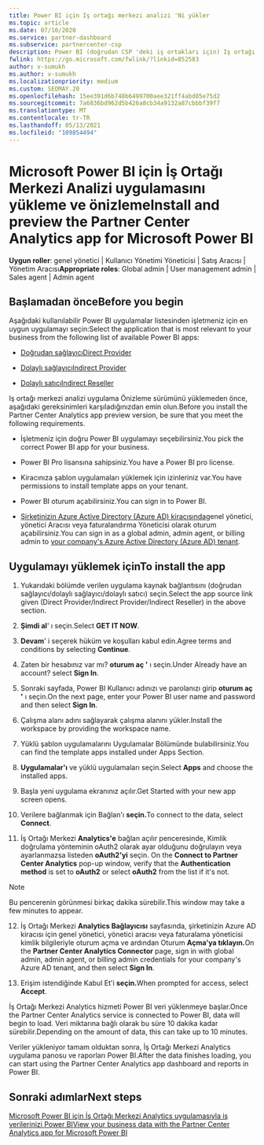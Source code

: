 ```yaml
---
title: Power BI için Iş ortağı merkezi analizi 'Ni yükler
ms.topic: article
ms.date: 07/10/2020
ms.service: partner-dashboard
ms.subservice: partnercenter-csp
description: Power BI (doğrudan CSP 'deki iş ortakları için) Iş ortağı merkezi analizi uygulamasını yüklemek ve önizlemek için bu makaledeki adımları izleyin.
fwlink: https://go.microsoft.com/fwlink/?linkid=852583
author: v-sumukh
ms.author: v-sumukh
ms.localizationpriority: medium
ms.custom: SEOMAY.20
ms.openlocfilehash: 15ee391d6b748b6499700aee321ff4abd85e75d2
ms.sourcegitcommit: 7a6836bd962d5b426a8cb34a9132a87cbbbf39f7
ms.translationtype: MT
ms.contentlocale: tr-TR
ms.lasthandoff: 05/13/2021
ms.locfileid: "109854494"
---
```

# <a name="install-and-preview-the-partner-center-analytics-app-for-microsoft-power-bi"></a><span data-ttu-id="97c7b-103">Microsoft Power BI için İş Ortağı Merkezi Analizi uygulamasını yükleme ve önizleme</span><span class="sxs-lookup"><span data-stu-id="97c7b-103">Install and preview the Partner Center Analytics app for Microsoft Power BI</span></span>


<span data-ttu-id="97c7b-104">**Uygun roller**: genel yönetici | Kullanıcı Yönetimi Yöneticisi | Satış Aracısı | Yönetim Aracısı</span><span class="sxs-lookup"><span data-stu-id="97c7b-104">**Appropriate roles**: Global admin | User management admin | Sales agent | Admin agent</span></span>

## <a name="before-you-begin"></a><span data-ttu-id="97c7b-105">Başlamadan önce</span><span class="sxs-lookup"><span data-stu-id="97c7b-105">Before you begin</span></span>

<span data-ttu-id="97c7b-106">Aşağıdaki kullanılabilir Power BI uygulamalar listesinden işletmeniz için en uygun uygulamayı seçin:</span><span class="sxs-lookup"><span data-stu-id="97c7b-106">Select the application that is most relevant to your business from the following list of available Power BI apps:</span></span>

- [<span data-ttu-id="97c7b-107">Doğrudan sağlayıcı</span><span class="sxs-lookup"><span data-stu-id="97c7b-107">Direct Provider</span></span>](https://appsource.microsoft.com/product/power-bi/partnercenteranalytics.direct_provider_partner_analytics)

- [<span data-ttu-id="97c7b-108">Dolaylı sağlayıcı</span><span class="sxs-lookup"><span data-stu-id="97c7b-108">Indirect Provider</span></span>](https://appsource.microsoft.com/product/power-bi/partnercenteranalytics.indirect_provider_partner_analytics)

- [<span data-ttu-id="97c7b-109">Dolaylı satıcı</span><span class="sxs-lookup"><span data-stu-id="97c7b-109">Indirect Reseller</span></span>](https://appsource.microsoft.com/product/power-bi/partnercenteranalytics.indirect_reseller_partner_analytics)

<span data-ttu-id="97c7b-110">Iş ortağı merkezi analizi uygulama Önizleme sürümünü yüklemeden önce, aşağıdaki gereksinimleri karşıladığınızdan emin olun.</span><span class="sxs-lookup"><span data-stu-id="97c7b-110">Before you install the Partner Center Analytics app preview version, be sure that you meet the following requirements.</span></span>

- <span data-ttu-id="97c7b-111">İşletmeniz için doğru Power BI uygulamayı seçebilirsiniz.</span><span class="sxs-lookup"><span data-stu-id="97c7b-111">You pick the correct Power BI app for your business.</span></span>

- <span data-ttu-id="97c7b-112">Power BI Pro lisansına sahipsiniz.</span><span class="sxs-lookup"><span data-stu-id="97c7b-112">You have a Power BI pro license.</span></span>

- <span data-ttu-id="97c7b-113">Kiracınıza şablon uygulamaları yüklemek için izinleriniz var.</span><span class="sxs-lookup"><span data-stu-id="97c7b-113">You have permissions to install template apps on your tenant.</span></span>

- <span data-ttu-id="97c7b-114">Power BI oturum açabilirsiniz.</span><span class="sxs-lookup"><span data-stu-id="97c7b-114">You can sign in to Power BI.</span></span>

- <span data-ttu-id="97c7b-115">[Şirketinizin Azure Active Directory (Azure AD) kiracısında](azure-active-directory-tenants-and-partner-center.md)genel yönetici, yönetici Aracısı veya faturalandırma Yöneticisi olarak oturum açabilirsiniz.</span><span class="sxs-lookup"><span data-stu-id="97c7b-115">You can sign in as a global admin, admin agent, or billing admin to [your company's Azure Active Directory (Azure AD) tenant](azure-active-directory-tenants-and-partner-center.md).</span></span>

## <a name="to-install-the-app"></a><span data-ttu-id="97c7b-116">Uygulamayı yüklemek için</span><span class="sxs-lookup"><span data-stu-id="97c7b-116">To install the app</span></span>

1. <span data-ttu-id="97c7b-117">Yukarıdaki bölümde verilen uygulama kaynak bağlantısını (doğrudan sağlayıcı/dolaylı sağlayıcı/dolaylı satıcı) seçin.</span><span class="sxs-lookup"><span data-stu-id="97c7b-117">Select the app source link given (Direct Provider/Indirect Provider/Indirect Reseller) in the above section.</span></span>

2. <span data-ttu-id="97c7b-118">**Şimdi al**' ı seçin.</span><span class="sxs-lookup"><span data-stu-id="97c7b-118">Select **GET IT NOW**.</span></span> 

3. <span data-ttu-id="97c7b-119">**Devam**' i seçerek hüküm ve koşulları kabul edin.</span><span class="sxs-lookup"><span data-stu-id="97c7b-119">Agree terms and conditions by selecting **Continue**.</span></span>

4. <span data-ttu-id="97c7b-120">Zaten bir hesabınız var mı? **oturum aç '** ı seçin.</span><span class="sxs-lookup"><span data-stu-id="97c7b-120">Under Already have an account? select **Sign In**.</span></span>

5. <span data-ttu-id="97c7b-121">Sonraki sayfada, Power BI Kullanıcı adınızı ve parolanızı girip **oturum aç '** ı seçin.</span><span class="sxs-lookup"><span data-stu-id="97c7b-121">On the next page, enter your Power BI user name and password and then select **Sign In**.</span></span>

6. <span data-ttu-id="97c7b-122">Çalışma alanı adını sağlayarak çalışma alanını yükler.</span><span class="sxs-lookup"><span data-stu-id="97c7b-122">Install the workspace by providing the workspace name.</span></span>

7. <span data-ttu-id="97c7b-123">Yüklü şablon uygulamalarını Uygulamalar Bölümünde bulabilirsiniz.</span><span class="sxs-lookup"><span data-stu-id="97c7b-123">You can find the template apps installed under Apps Section.</span></span>

8. <span data-ttu-id="97c7b-124">**Uygulamalar'ı** ve yüklü uygulamaları seçin.</span><span class="sxs-lookup"><span data-stu-id="97c7b-124">Select **Apps** and choose the installed apps.</span></span>

9. <span data-ttu-id="97c7b-125">Başla yeni uygulama ekranınız açılır.</span><span class="sxs-lookup"><span data-stu-id="97c7b-125">Get Started with your new app screen opens.</span></span>

10. <span data-ttu-id="97c7b-126">Verilere bağlanmak için Bağlan'ı **seçin.**</span><span class="sxs-lookup"><span data-stu-id="97c7b-126">To connect to the data, select **Connect**.</span></span>

11. <span data-ttu-id="97c7b-127">İş Ortağı Merkezi **Analytics'e** bağlan açılır penceresinde, Kimlik doğrulama  yönteminin oAuth2 olarak ayar olduğunu doğrulayın veya ayarlanmazsa listeden **oAuth2'yi** seçin. </span><span class="sxs-lookup"><span data-stu-id="97c7b-127">On the **Connect to Partner Center Analytics** pop-up window, verify that the **Authentication method** is set to **oAuth2** or select **oAuth2** from the list if it's not.</span></span> 

> [!NOTE]  
>  <span data-ttu-id="97c7b-128">Bu pencerenin görünmesi birkaç dakika sürebilir.</span><span class="sxs-lookup"><span data-stu-id="97c7b-128">This window may take a few minutes to appear.</span></span>

12. <span data-ttu-id="97c7b-129">İş Ortağı Merkezi **Analytics Bağlayıcısı** sayfasında, şirketinizin Azure AD kiracısı için genel yönetici, yönetici aracısı veya faturalama yöneticisi kimlik bilgileriyle oturum açma ve ardından Oturum **Açma'ya tıklayın.**</span><span class="sxs-lookup"><span data-stu-id="97c7b-129">On the **Partner Center Analytics Connector** page, sign in with global admin, admin agent, or billing admin credentials for your company's Azure AD tenant, and then select **Sign In**.</span></span>
 
13. <span data-ttu-id="97c7b-130">Erişim istendiğinde Kabul Et'i **seçin.**</span><span class="sxs-lookup"><span data-stu-id="97c7b-130">When prompted for access, select **Accept**.</span></span> 

<span data-ttu-id="97c7b-131">İş Ortağı Merkezi Analytics hizmeti Power BI veri yüklenmeye başlar.</span><span class="sxs-lookup"><span data-stu-id="97c7b-131">Once the Partner Center Analytics service is connected to Power BI, data will begin to load.</span></span> <span data-ttu-id="97c7b-132">Veri miktarına bağlı olarak bu süre 10 dakika kadar sürebilir.</span><span class="sxs-lookup"><span data-stu-id="97c7b-132">Depending on the amount of data, this can take up to 10 minutes.</span></span> 

<span data-ttu-id="97c7b-133">Veriler yükleniyor tamam olduktan sonra, İş Ortağı Merkezi Analytics uygulama panosu ve raporları Power BI.</span><span class="sxs-lookup"><span data-stu-id="97c7b-133">After the data finishes loading, you can start using the Partner Center Analytics app dashboard and reports in Power BI.</span></span>

## <a name="next-steps"></a><span data-ttu-id="97c7b-134">Sonraki adımlar</span><span class="sxs-lookup"><span data-stu-id="97c7b-134">Next steps</span></span>

[<span data-ttu-id="97c7b-135">Microsoft Power BI için İş Ortağı Merkezi Analytics uygulamasıyla iş verilerinizi Power BI</span><span class="sxs-lookup"><span data-stu-id="97c7b-135">View your business data with the Partner Center Analytics app for Microsoft Power BI</span></span>](power-bi-app-for-direct-partners-use.md)
